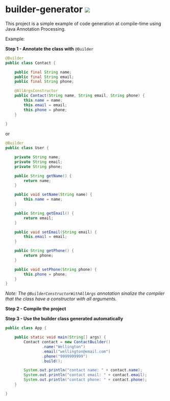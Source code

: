 # builder-generator [![](https://jitpack.io/v/WellingtonCosta/builder-generator.svg)](https://jitpack.io/#WellingtonCosta/builder-generator)


This project is a simple example of code generation at compile-time using Java Annotation Processing.

Example:

__Step 1 - Annotate the class with__ ```@Builder```

```java
@Builder
public class Contact {

    public final String name;
    public final String email;
    public final String phone;

    @AllArgsConstructor
    public Contact(String name, String email, String phone) {
        this.name = name;
        this.email = email;
        this.phone = phone;
    }
    
}
```

or

```java
@Builder
public class User {

    private String name;
    private String email;
    private String phone;

    public String getName() {
        return name;
    }

    public void setName(String name) {
        this.name = name;
    }

    public String getEmail() {
        return email;
    }

    public void setEmail(String email) {
        this.email = email;
    }

    public String getPhone() {
        return phone;
    }

    public void setPhone(String phone) {
        this.phone = phone;
    }
}
```

*Note: The ```@BuilderConstructorWithAllArgs``` annotation sinalize the compiler that the class have a constructor with all arguments.*

__Step 2 - Compile the project__

__Step 3 - Use the builder class generated automatically__

```java
public class App {

    public static void main(String[] args) {
        Contact contact = new ContactBuilder()
                .name("Wellington")
                .email("wellington@email.com")
                .phone("9999999999")
                .build();

        System.out.println("contact name: " + contact.name);
        System.out.println("contact email: " + contact.email);
        System.out.println("contact phone: " + contact.phone);
    }

}
```
